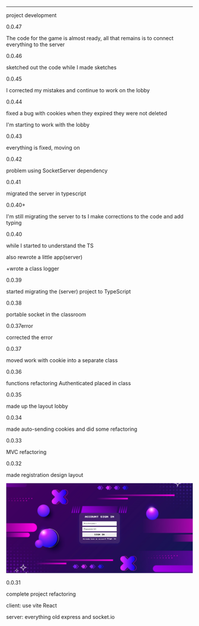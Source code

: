 ___________________________________________________________________________
project development

0.0.47

The code for the game is almost ready, all that remains is to connect everything to the server

0.0.46

sketched out the code
while I made sketches

0.0.45

I corrected my mistakes and continue to work on the lobby

0.0.44

fixed a bug with cookies when they expired they were not deleted

I'm starting to work with the lobby

0.0.43 

everything is fixed, moving on

0.0.42 

problem using SocketServer dependency

0.0.41

migrated the server in typescript

0.0.40+ 

I'm still migrating the server to ts
I make corrections to the code and add typing

0.0.40

while I started to understand the TS

also rewrote a little app(server)

+wrote a class logger

0.0.39 

started migrating the (server) project to TypeScript

0.0.38

portable socket in the classroom

0.0.37error 

corrected the error

0.0.37

moved work with cookie into a separate class

0.0.36

functions refactoring Authenticated placed in class

0.0.35

made up the layout  lobby

0.0.34

made auto-sending cookies
and did some refactoring

0.0.33

MVC refactoring

0.0.32

made registration design layout

![Image ](img-git/Screenshot%20from%202024-02-01%2020-51-28.png)

0.0.31

complete project refactoring

client:
use vite React

server:
everything old express and socket.io


